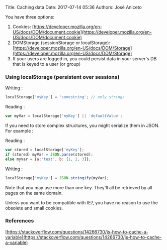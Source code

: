 Title: Caching data
Date: 2017-07-14 05:36 
Authors: José Aniceto


You have three options:

1. Cookies: [https://developer.mozilla.org/en-US/docs/DOM/document.cookie](https://developer.mozilla.org/en-US/docs/DOM/document.cookie)
2. DOMStorage (sessionStorage or localStorage): [https://developer.mozilla.org/en-US/docs/DOM/Storage](https://developer.mozilla.org/en-US/docs/DOM/Storage)
3. If your users are logged in, you could persist data in your server's DB that is keyed to a user (or group)


### Using localStorage (persistent over sessions)

Writing :
```javascript
localStorage['myKey'] = 'somestring'; // only strings
```

Reading :
```javascript
var myVar = localStorage['myKey'] || 'defaultValue';
```

If you need to store complex structures, you might serialize them in JSON. For example :

Reading :
```javascript
var stored = localStorage['myKey'];
if (stored) myVar = JSON.parse(stored);
else myVar = {a:'test', b: [1, 2, 3]};
```

Writing :
```javascript
localStorage['myKey'] = JSON.stringify(myVar);
```

Note that you may use more than one key. They'll all be retrieved by all pages on the same domain.

Unless you want to be compatible with IE7, you have no reason to use the obsolete and small cookies.


### References
[https://stackoverflow.com/questions/14266730/js-how-to-cache-a-variable](https://stackoverflow.com/questions/14266730/js-how-to-cache-a-variable)
